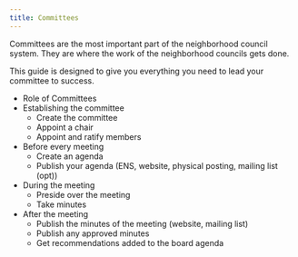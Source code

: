 ```yaml
---
title: Committees
---
```


Committees are the most important part of the neighborhood council system. They are where the work of the neighborhood councils gets done.

This guide is designed to give you everything you need to lead your committee to success.

- Role of Committees
- Establishing the committee
  - Create the committee
  - Appoint a chair
  - Appoint and ratify members
- Before every meeting
  - Create an agenda
  - Publish your agenda (ENS, website, physical posting, mailing list (opt))
- During the meeting
  - Preside over the meeting
  - Take minutes
- After the meeting
  - Publish the minutes of the meeting (website, mailing list)
  - Publish any approved minutes
  - Get recommendations added to the board agenda
